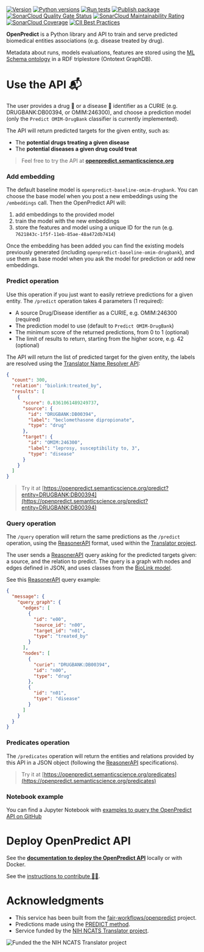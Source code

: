 [![Version](https://img.shields.io/pypi/v/openpredict)](https://pypi.org/project/openpredict) [![Python versions](https://img.shields.io/pypi/pyversions/openpredict)](https://pypi.org/project/openpredict) [![Run tests](https://github.com/MaastrichtU-IDS/translator-openpredict/workflows/Run%20tests/badge.svg)](https://github.com/MaastrichtU-IDS/translator-openpredict/actions?query=workflow%3A%22Run+tests%22) [![Publish package](https://github.com/MaastrichtU-IDS/translator-openpredict/workflows/Publish%20package/badge.svg)](https://github.com/MaastrichtU-IDS/translator-openpredict/actions?query=workflow%3A%22Publish+package%22) [![SonarCloud Quality Gate Status](https://sonarcloud.io/api/project_badges/measure?project=MaastrichtU-IDS_translator-openpredict&metric=alert_status)](https://sonarcloud.io/dashboard?id=MaastrichtU-IDS_translator-openpredict) [![SonarCloud Maintainability Rating](https://sonarcloud.io/api/project_badges/measure?project=MaastrichtU-IDS_translator-openpredict&metric=sqale_rating)](https://sonarcloud.io/dashboard?id=MaastrichtU-IDS_translator-openpredict) [![SonarCloud Coverage](https://sonarcloud.io/api/project_badges/measure?project=MaastrichtU-IDS_translator-openpredict&metric=coverage)](https://sonarcloud.io/dashboard?id=MaastrichtU-IDS_translator-openpredict) [![CII Best  Practices](https://bestpractices.coreinfrastructure.org/projects/4382/badge)](https://bestpractices.coreinfrastructure.org/projects/4382)

**OpenPredict** is a Python library and API to train and serve predicted biomedical entities associations (e.g. disease treated by drug). 

Metadata about runs, models evaluations, features are stored using the [ML Schema ontology](http://ml-schema.github.io/documentation/ML%20Schema.html) in a RDF triplestore (Ontotext GraphDB).

# Use the API 📬

The user provides a drug 💊 or a disease 🦠 identifier as a CURIE (e.g. DRUGBANK:DB00394, or OMIM:246300), and choose a prediction model (only the `Predict OMIM-DrugBank` classifier is currently implemented). 

The API will return predicted targets for the given entity, such as:

* The **potential drugs treating a given disease**
* The **potential diseases a given drug could treat**

> Feel free to try the API at **[openpredict.semanticscience.org](https://openpredict.semanticscience.org)**

### Add embedding

The default baseline model is `openpredict-baseline-omim-drugbank`. You can choose the base model when you post a new embeddings using the `/embeddings` call. Then the OpenPredict API will:

1. add embeddings to the provided model
2. train the model with the new embeddings
3. store the features and model using a unique ID for the run (e.g. `7621843c-1f5f-11eb-85ae-48a472db7414`)

Once the embedding has been added you can find the existing models previously generated (including `openpredict-baseline-omim-drugbank`), and use them as base model when you ask the model for prediction or add new embeddings.

### Predict operation

Use this operation if you just want to easily retrieve predictions for a given entity. The `/predict` operation takes 4 parameters (1 required):

* A source Drug/Disease identifier as a CURIE, e.g. OMIM:246300 (required)
* The prediction model to use (default to `Predict OMIM-DrugBank`)
* The minimum score of the returned predictions, from 0 to 1 (optional)
* The limit of results to return, starting from the higher score, e.g. 42 (optional)  

The API will return the list of predicted target for the given entity, the labels are resolved using the [Translator Name Resolver API](http://robokop.renci.org:2434/docs#/lookup/lookup_curies_lookup_post):

```json
{
  "count": 300,
  "relation": "biolink:treated_by",
  "results": [
    {
      "score": 0.8361061489249737,
      "source": {
        "id": "DRUGBANK:DB00394",
        "label": "beclomethasone dipropionate",
        "type": "drug"
      },
      "target": {
        "id": "OMIM:246300",
        "label": "leprosy, susceptibility to, 3",
        "type": "disease"
      }
    }
  ]
}
```

> Try it at [https://openpredict.semanticscience.org/predict?entity=DRUGBANK:DB00394](https://openpredict.semanticscience.org/predict?entity=DRUGBANK:DB00394)

### Query operation

The `/query` operation will return the same predictions as the `/predict` operation, using the [ReasonerAPI](https://github.com/NCATSTranslator/ReasonerAPI) format, used within the [Translator project](https://ncats.nih.gov/translator/about).

The user sends a [ReasonerAPI](https://github.com/NCATSTranslator/ReasonerAPI) query asking for the predicted targets given: a source, and the relation to predict. The query is a graph with nodes and edges defined in JSON, and uses classes from the [BioLink model](https://biolink.github.io/biolink-model).

See this [ReasonerAPI](https://github.com/NCATSTranslator/ReasonerAPI) query example:

```json
{
  "message": {
    "query_graph": {
      "edges": [
        {
          "id": "e00",
          "source_id": "n00",
          "target_id": "n01",
          "type": "treated_by"
        }
      ],
      "nodes": [
        {
          "curie": "DRUGBANK:DB00394",
          "id": "n00",
          "type": "drug"
        },
        {
          "id": "n01",
          "type": "disease"
        }
      ]
    }
  }
}
```

### Predicates operation

The `/predicates` operation will return the entities and relations provided by this API in a JSON object (following the [ReasonerAPI](https://github.com/NCATSTranslator/ReasonerAPI) specifications).

> Try it at [https://openpredict.semanticscience.org/predicates](https://openpredict.semanticscience.org/predicates)

### Notebook example

You can find a Jupyter Notebook with [examples to query the OpenPredict API on GitHub](https://github.com/MaastrichtU-IDS/translator-openpredict/blob/master/docs/openpredict-examples.ipynb)

# Deploy OpenPredict API

See the **[documentation to deploy the OpenPredict API](docs/dev)** locally or with Docker.

See the [instructions to contribute 👨‍💻](/CONTRIBUTING.md).

# Acknowledgments

* This service has been built from the [fair-workflows/openpredict](https://github.com/fair-workflows/openpredict) project.
* Predictions made using the [PREDICT method](https://www.ncbi.nlm.nih.gov/pmc/articles/PMC3159979/).
* Service funded by the [NIH NCATS Translator project](https://ncats.nih.gov/translator/about). 

![Funded the the NIH NCATS Translator project](https://ncats.nih.gov/files/TranslatorGraphic2020_1100x420.jpg)

